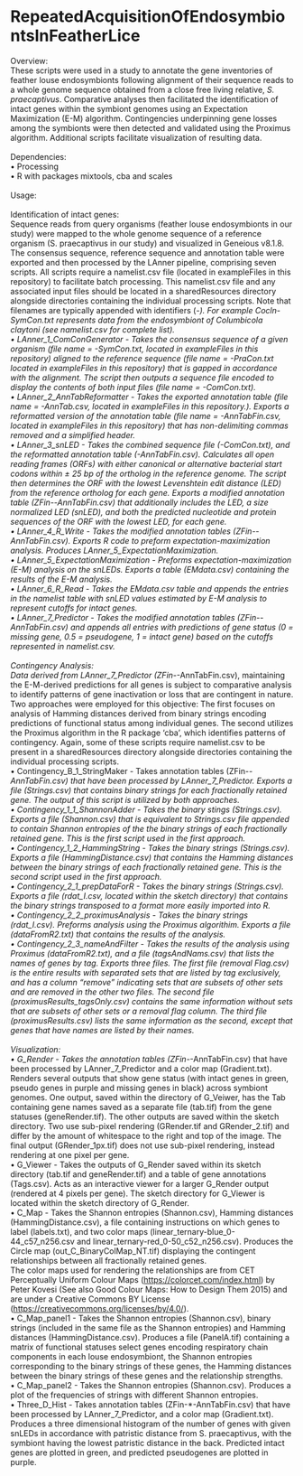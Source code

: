 # RepeatedAcquisitionOfEndosymbiontsInFeatherLice

Overview:<br>
These scripts were used in a study to annotate the gene inventories of feather louse endosymbionts following alignment of their sequence reads to a whole genome sequence obtained from a close free living relative, _S. praecaptivus_. Comparative analyses then facilitated the identification of intact genes within the symbiont genomes using an Expectation Maximization (E-M) algorithm. Contingencies underpinning gene losses among the symbionts were then detected and validated using the Proximus algorithm. Additional scripts facilitate visualization of resulting data.<br>
<br>
Dependencies:<br>
• Processing<br>
• R with packages mixtools, cba and scales<br>
<br>
Usage:<br>
<br>
Identification of intact genes:<br>
Sequence reads from query organisms (feather louse endosymbionts in our study) were mapped to the whole genome sequence of a reference organism (S. praecaptivus in our study) and visualized in Geneious v8.1.8. The consensus sequence, reference sequence and annotation table were exported and then processed by the LAnner pipeline, comprising seven scripts. All scripts require a namelist.csv file (located in exampleFiles in this repository) to facilitate batch processing. This namelist.csv file and any associated input files should be located in a sharedResources directory alongside directories containing the individual processing scripts. Note that filenames are typically appended with identifiers (*-). For example Cocln-SymCon.txt represents data from the endosymbiont of Columbicola claytoni (see namelist.csv for complete list).<br>
• LAnner_1_ComConGenerator - Takes the consensus sequence of a given organism (file name = *-SymCon.txt, located in exampleFiles in this repository) aligned to the reference sequence (file name = *-PraCon.txt located in exampleFiles in this repository) that is gapped in accordance with the alignment. The script then outputs a sequence file encoded to display the contents of both input files (file name = *-ComCon.txt).<br>
• LAnner_2_AnnTabReformatter - Takes the exported annotation table (file name = *-AnnTab.csv, located in exampleFiles in this repository.). Exports a reformatted version of the annotation table (file name = *-AnnTabFin.csv, located in exampleFiles in this repository) that has non-delimiting commas removed and a simplified header.<br>
• LAnner_3_snLED - Takes the combined sequence file (*-ComCon.txt), and the reformatted annotation table (*-AnnTabFin.csv). Calculates all open reading frames (ORFs) with either canonical or alternative bacterial start codons within ± 25 bp of the ortholog in the reference genome. The script then determines the ORF with the lowest Levenshtein edit distance (LED) from the reference ortholog for each gene. Exports a modified annotation table (ZFin-*-AnnTabFin.csv) that additionally includes the LED, a size normalized LED (snLED), and both the predicted nucleotide and protein sequences of the ORF with the lowest LED, for each gene.<br>
• LAnner_4_R_Write - Takes the modified annotation tables (ZFin-*-AnnTabFin.csv). Exports R code to preform expectation-maximization analysis. Produces LAnner_5_ExpectationMaximization. <br>
• LAnner_5_ExpectationMaximization - Preforms expectation-maximization (E-M) analysis on the snLEDs. Exports a table (EMdata.csv) containing the results of the E-M analysis.<br>
• LAnner_6_R_Read - Takes the EMdata.csv table and appends the entries in the namelist table with snLED values estimated by E-M analysis to represent cutoffs for intact genes.<br>
• LAnner_7_Predictor - Takes the modified annotation tables (ZFin-*-AnnTabFin.csv) and appends all entries with predictions of gene status (0 = missing gene, 0.5 = pseudogene, 1 = intact gene) based on the cutoffs represented in namelist.csv.<br>
<br>
Contingency Analysis:<br>
Data derived from LAnner_7_Predictor (ZFin-*-AnnTabFin.csv), maintaining the E-M-derived predictions for all genes is subject to comparative analysis to identify patterns of gene inactivation or loss that are contingent in nature. Two approaches were employed for this objective: The first focuses on analysis of Hamming distances derived from binary strings encoding predictions of functional status among individual genes. The second utilizes the Proximus algorithm in the R package ‘cba’, which identifies patterns of contingency. Again, some of these scripts require namelist.csv to be present in a sharedResources directory alongside directories containing the individual processing scripts.<br>
• Contingency_B_1_StringMaker - Takes annotation tables (ZFin-*-AnnTabFin.csv) that have been processed by LAnner_7_Predictor. Exports a file (Strings.csv) that contains binary strings for each fractionally retained gene. The output of this script is utilized by both approaches. <br>
• Contingency_1_1_ShannonAdder - Takes the binary stings (Strings.csv). Exports a file (Shannon.csv) that is equivalent to Strings.csv file appended to contain Shannon entropies of the the binary strings of each fractionally retained gene. This is the first script used in the first approach.<br>
• Contingency_1_2_HammingString - Takes the binary strings (Strings.csv). Exports a file (HammingDistance.csv) that contains the Hamming distances between the binary strings of each fractionally retained gene. This is the second script used in the first approach.<br>
• Contingency_2_1_prepDataForR - Takes the binary strings (Strings.csv). Exports a file (rdat_I.csv, located within the sketch directory) that contains the binary strings transposed to a format more easily imported into R.<br>
• Contingency_2_2_proximusAnalysis - Takes the binary strings (rdat_I.csv). Preforms analysis using the Proximus algorithim. Exports a file (dataFromR2.txt) that contains the results of the analysis. <br>
• Contingency_2_3_nameAndFilter - Takes the results of the analysis using Proximus (dataFromR2.txt), and a file (tagsAndNams.csv) that lists the names of genes by tag. Exports three files. The first file (removal Flag.csv) is the entire results with separated sets that are listed by tag exclusively, and has a column “remove” indicating sets that are subsets of other sets and are removed in the other two files. The second file (proximusResults_tagsOnly.csv) contains the same information without sets that are subsets of other sets or a removal flag column. The third file (proximusResults.csv) lists the same information as the second, except that genes that have names are listed by their names.<br>
<br>
Visualization:<br>
• G_Render - Takes the annotation tables (ZFin-*-AnnTabFin.csv) that have been processed by LAnner_7_Predictor and a color map (Gradient.txt). Renders several outputs that show gene status (with intact genes in green, pseudo genes in purple and missing genes in black) across symbiont genomes. One output, saved within the directory of G_Veiwer, has the Tab containing gene names saved as a separate file (tab.tif) from the gene statuses (geneRender.tif). The other outputs are saved within the sketch directory. Two use sub-pixel rendering (GRender.tif and GRender_2.tif) and differ by the amount of whitespace to the right and top of the image. The final output (GRender_1px.tif) does not use sub-pixel rendering, instead rendering at one pixel per gene.<br>
• G_Viewer - Takes the outputs of G_Render saved within its sketch directory (tab.tif and geneRender.tif) and a table of gene annotations (Tags.csv). Acts as an interactive viewer for a larger G_Render output (rendered at 4 pixels per gene). The sketch directory for G_Viewer is located within the sketch directory of G_Render.<br>
• C_Map - Takes the Shannon entropies (Shannon.csv), Hamming distances (HammingDistance.csv), a file containing instructions on which genes to label (labels.txt), and two color maps (linear_ternary-blue_0-44_c57_n256.csv and linear_ternary-red_0-50_c52_n256.csv). Produces the Circle map (out_C_BinaryColMap_NT.tif) displaying the contingent relationships between all fractionally retained genes. <br>
The color maps used for rendering the relationships are from CET Perceptually Uniform Colour Maps (https://colorcet.com/index.html) by Peter Kovesi (See also Good Colour Maps: How to Design Them 2015) and are under a Creative Commons BY License (https://creativecommons.org/licenses/by/4.0/).<br>
• C_Map_panel1 - Takes the Shannon entropies (Shannon.csv), binary strings (included in the same file as the Shannon entropies) and Hamming distances (HammingDistance.csv).  Produces a file (PanelA.tif) containing a matrix of functional statuses select genes encoding respiratory chain components in each louse endosymbiont, the Shannon entropies corresponding to the binary strings of these genes, the Hamming distances between the binary strings of these genes and the relationship strengths.<br>
• C_Map_panel2 - Takes the Shannon entropies (Shannon.csv). Produces a plot of the frequencies of strings with different Shannon entropies.<br>
• Three_D_Hist - Takes annotation tables (ZFin-*-AnnTabFin.csv) that have been processed by LAnner_7_Predictor, and a color map (Gradient.txt). Produces a three dimensional histogram of the number of genes with given snLEDs in accordance with patristic distance from S. praecaptivus, with the symbiont having the lowest patristic distance in the back. Predicted intact genes are plotted in green, and predicted pseudogenes are plotted in purple. <br>
